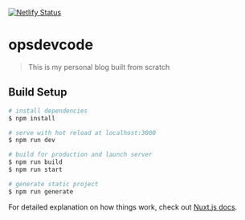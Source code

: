[![Netlify Status](https://api.netlify.com/api/v1/badges/6219ba94-4e26-4471-b8f0-5fd79aa778f6/deploy-status)](https://app.netlify.com/sites/clever-wilson-ce2f25/deploys)

# opsdevcode

> This is my personal blog built from scratch

## Build Setup

```bash
# install dependencies
$ npm install

# serve with hot reload at localhost:3000
$ npm run dev

# build for production and launch server
$ npm run build
$ npm run start

# generate static project
$ npm run generate
```

For detailed explanation on how things work, check out [Nuxt.js docs](https://nuxtjs.org).
